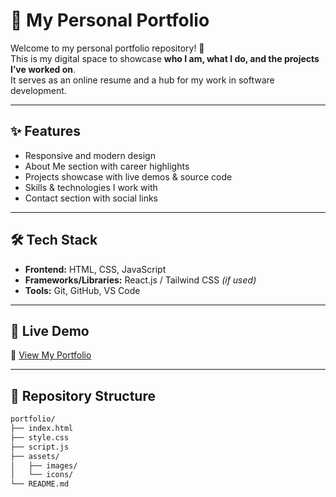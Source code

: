 # 🌟 My Personal Portfolio

Welcome to my personal portfolio repository! 🚀  
This is my digital space to showcase **who I am, what I do, and the projects I’ve worked on**.  
It serves as an online resume and a hub for my work in software development.  

---

## ✨ Features
- Responsive and modern design  
- About Me section with career highlights  
- Projects showcase with live demos & source code  
- Skills & technologies I work with  
- Contact section with social links 

--- 

## 🛠️ Tech Stack
- **Frontend:** HTML, CSS, JavaScript  
- **Frameworks/Libraries:** React.js / Tailwind CSS *(if used)*  
- **Tools:** Git, GitHub, VS Code  

---

## 🚀 Live Demo
🔗 [View My Portfolio](https://your-username.github.io/portfolio/)  

---

## 📂 Repository Structure
```bash
portfolio/
├── index.html
├── style.css
├── script.js
├── assets/
│   ├── images/
│   └── icons/
└── README.md

